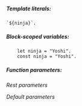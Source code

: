 ##### Template literals:  
    `${ninja}`.

##### Block-scoped variables:
```
    let ninja = "Yoshi".
    const ninja = "Yoshi".
```

##### Function parameters:
*Rest parameters*
    
*Default parameters*

